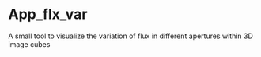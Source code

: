 # App_flx_var
 A small tool to visualize the variation of flux in different apertures within 3D image cubes
